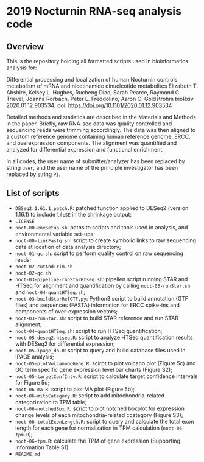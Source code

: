 # 2019 Nocturnin RNA-seq analysis code

## Overview

This is the repository holding all formatted scripts used in bioinformatics analysis for:

Differential processing and localization of human Nocturnin controls metabolism of mRNA and nicotinamide dinucleotide metabolites
Elizabeth T. Abshire, Kelsey L. Hughes, Rucheng Diao, Sarah Pearce, Raymond C. Trievel, Joanna Rorbach, Peter L. Freddolino, Aaron C. Goldstrohm
bioRxiv 2020.01.12.903534; doi: https://doi.org/10.1101/2020.01.12.903534

Detailed methods and statistics are described in the Materials and Methods in the paper. Briefly, raw RNA-seq data was quality controlled and sequencing reads were trimming accordingly. The data was then aligned to a custom reference genome containing human reference genome, ERCC, and overexpression components. The alignment was quantified and analyzed for differential expression and functional enrichment.

In all codes, the user name of submitter/analyzer has been replaced by string `user`, and the user name of the principle investigator has been replaced by string `PI`.

## List of scripts

+ `DESeq2.1.61.1.patch.R`: patched function applied to DESeq2 (version 1.16.1) to include `lfcSE` in the shrinkage output;
+ `LICENSE`
+ `noct-00-envSetup.sh`: paths to scripts and tools used in analysis, and environmental variable set-ups;
+ `noct-00-linkFastq.sh`: script to create symbolic links to raw sequencing data at location of data analysis directory;
+ `noct-01-qc.sh`: script to perform quality control on raw sequencing reads;
+ `noct-02-cutAndTrim.sh`
+ `noct-02-qc.sh`
+ `noct-03-pipeline-runStarHtseq.sh`: pipelien script running STAR and HTSeq for alignment and quantification by calling `noct-03-runStar.sh` and `noct-04-quantHTSeq.sh`; 
+ `noct-03-buildStarRefGTF.py`: Python3 script to build annotation (GTF files) and sequences (FASTA) information for ERCC spike-ins and components of over-expression vectors;
+ `noct-03-runStar.sh`: script to build STAR reference and run STAR alignment;
+ `noct-04-quantHTSeq.sh`: script to run HTSeq quantification;
+ `noct-05-deseq2.htseq.R`: script to analyze HTSeq quantification results with DESeq2 for differential expression;
+ `noct-05-ipage_db.R`: script to query and build database files used in iPAGE analysis;
+ `noct-05-plotVolcanoGoGene.R`: scirpt to plot volcano plot (Figure 5c) and GO term specific gene expression level bar charts (Figure S2);
+ `noct-05-targetConfIntv.R`: script to calculate target confidence intervals for Figure 5d;
+ `noct-06-ma.R`: script to plot MA plot (Figure 5b);
+ `noct-06-mitoCategory.R`: script to add mitochondria-related categorization to TPM table;
+ `noct-06-notchedBox.R`: script to plot notched boxplot for expression change levels of each mitochondria-related ccategory (Figure S3);
+ `noct-06-totalExonLength.R`: script to query and calculate the total exon length for each gene for normalization in TPM calculation (`noct-06-tpm.R`);
+ `noct-06-tpm.R`: calculate the TPM of gene expression (Supporting Information Table S1).
+ `README.md`
